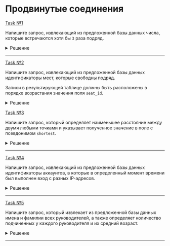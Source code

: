 # Продвинутые соединения

[Task №1](https://stepik.org/lesson/1072302/step/1?unit=1082126)

Напишите запрос, извлекающий из предложенной базы данных числа, которые встречаются хотя бы `3` раза подряд.

<details>
  <summary>Решение</summary>

  ```sql
  SELECT DISTINCT N1.num
  FROM Numbers N1
  INNER JOIN Numbers N2 ON N1.id + 1 = N2.id
  INNER JOIN Numbers N3 ON N1.id + 2 = N3.id
  WHERE N1.num = N2.num AND N2.num = N3.num;
  ```

</details>

---

[Task №2](https://stepik.org/lesson/1072302/step/2?unit=1082126)

Напишите запрос, извлекающий из предложенной базы данных идентификаторы мест, которые свободны подряд.

Записи в результирующей таблице должны быть расположены в порядке возрастания значения поля `seat_id`.

<details>
  <summary>Решение</summary>

  ```sql
  SELECT DISTINCT C1.seat_id
  FROM Cinema C1
  INNER JOIN Cinema C2 ON C1.seat_id + 1 = C2.seat_id OR C1.seat_id = C2.seat_id + 1
  WHERE C1.free = 0 AND C2.free = 0
  ORDER BY C1.seat_id;
  ```

</details>

[Task №3](https://stepik.org/lesson/1072302/step/3?unit=1082126)

Напишите запрос, который определяет наименьшее расстояние между двумя любыми точками и указывает полученное значение в поле с псевдонимом `shortest`.

<details>
  <summary>Решение</summary>

  ```sql
  SELECT FORMAT(MIN(ABS(P1.x - P2.x)), 0) AS shortest
  FROM Points P1 CROSS JOIN Points P2
  WHERE P1.x != P2.x;
  ```

</details>

---

[Task №4](https://stepik.org/lesson/1072302/step/4?unit=1082126)

Напишите запрос, извлекающий из предложенной базы данных идентификаторы аккаунтов, в которые в определенный момент времени был выполнен вход с разных IP-адресов.

<details>
  <summary>Решение</summary>

  ```sql
  SELECT L1.account_id
  FROM LogInfo L1
  INNER JOIN LogInfo L2 ON L1.account_id = L2.account_id AND L1.ip_address < L2.ip_address
  WHERE (L2.login BETWEEN L1.login AND L1.logout) OR (L1.login BETWEEN L2.login AND L2.logout);
  ```

</details>

---

[Task №5](https://stepik.org/lesson/1072302/step/5?unit=1082126)

Напишите запрос, который извлекает из предложенной базы данных имена и фамилии всех руководителей, а также определяет количество подчиненных у каждого руководителя и их средний возраст.

<details>
  <summary>Решение</summary>

  ```sql
  SELECT E2.name, E2.surname, COUNT(*) AS subordinates, ROUND(AVG(E1.age)) AS average_age
  FROM Employees E1 JOIN Employees E2 ON E1.manager_id = E2.id
  GROUP BY E1.manager_id;
  ```

</details>

---


